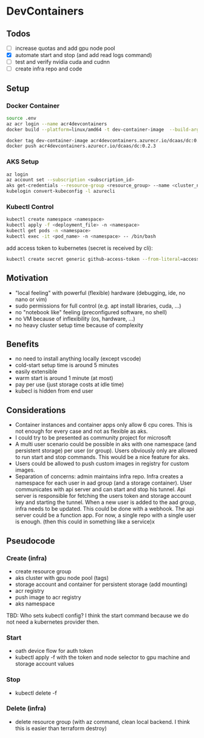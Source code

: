 # DevContainers

## Todos

- [ ] increase quotas and add gpu node pool
- [x] automate start and stop (and add read logs command)
- [ ] test and verify nvidia cuda and cudnn
- [ ] create infra repo and code

## Setup

### Docker Container

```bash
source .env
az acr login --name acr4devcontainers
docker build --platform=linux/amd64 -t dev-container-image  --build-arg STORAGE_ACCOUNT_NAME=$STORAGE_ACCOUNT_NAME  --build-arg STORAGE_ACCOUNT_KEY=$STORAGE_ACCOUNT_KEY --build-arg STORAGE_CONTAINER_NAME=$STORAGE_CONTAINER_NAME .

docker tag dev-container-image acr4devcontainers.azurecr.io/dcaas/dc:0.2.3
docker push acr4devcontainers.azurecr.io/dcaas/dc:0.2.3
```

### AKS Setup

```bash
az login
az account set --subscription <subscription_id>
aks get-credentials --resource-group <resource_group> --name <cluster_name>
kubelogin convert-kubeconfig -l azurecli
```

### Kubectl Control

```bash
kubectl create namespace <namespace>
kubectl apply -f <deployment_file> -n <namespace>
kubectl get pods -n <namespace>
kubectl exec -it <pod_name> -n <namespace> -- /bin/bash
```

add access token to kubernetes (secret is received by cli):

```bash
kubectl create secret generic github-access-token --from-literal=access_token=<access-token from cli> -n dev
```

## Motivation

- "local feeling" with powerful (flexible) hardware (debugging, ide, no nano or vim)
- sudo permissions for full control (e.g. apt install libraries, cuda, ...)
- no "notebook like" feeling (preconfigured software, no shell)
- no VM because of inflexibility (os, hardware, ...)
- no heavy cluster setup time because of complexity

## Benefits

- no need to install anything locally (except vscode)
- cold-start setup time is around 5 minutes
- easily extensible
- warm start is around 1 minute (at most)
- pay per use (just storage costs at idle time)
- kubecl is hidden from end user

## Considerations

- Container instances and container apps only allow 6 cpu cores. This is not enough for every case and not as flexible as aks.
- I could try to be presented as community project for microsoft
- A multi user scenario could be possible in aks with one namespace (and persistent storage) per user (or group). Users obviously only are allowed to run start and stop commands. This would be a nice feature for aks.
- Users could be allowed to push custom images in registry for custom images.
- Separation of concerns: admin maintains infra repo. Infra creates a namespace for each user in aad group (and a storage container). User communicates with api server and can start and stop his tunnel. Api server is responsible for fetching the users token and storage account key and starting the tunnel. When a new user is added to the aad group, infra needs to be updated. This could be done with a webhook. The api server could be a function app. For now, a single repo with a single user is enough. (then this could in something like a service)x

## Pseudocode

### Create (infra)

- create resource group
- aks cluster with gpu node pool (tags)
- storage account and container for persistent storage (add mounting)
- acr registry
- push image to acr registry
- aks namespace

TBD: Who sets kubectl config? I think the start command because we do not need a kubernetes provider then.

### Start

- oath device flow for auth token
- kubectl apply -f with the token and node selector to gpu machine and storage account values

### Stop

- kubectl delete -f

### Delete (infra)

- delete resource group (with az command, clean local backend. I think this is easier than terraform destroy)
